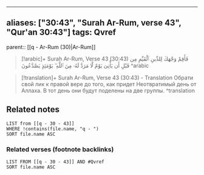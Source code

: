 
---
aliases: ["30:43", "Surah Ar-Rum, verse 43", "Qur'an 30:43"]
tags: Qvref
---

parent:: [[q - Ar-Rum (30)|Ar-Rum]]

> [!arabic]+ Surah Ar-Rum, Verse 43 (30:43)
> <span class="quran-arabic">فَأَقِمْ وَجْهَكَ لِلدِّينِ ٱلْقَيِّمِ مِن قَبْلِ أَن يَأْتِىَ يَوْمٌ لَّا مَرَدَّ لَهُۥ مِنَ ٱللَّهِ ۖ يَوْمَئِذٍ يَصَّدَّعُونَ</span>
^arabic

> [!translation]+ Surah Ar-Rum, Verse 43 (30:43) - Translation
> Обрати свой лик к правой вере до того, как придет Неотвратимый день от Аллаха. В тот день они будут поделены на две группы.
^translation



## Related notes
```dataview
LIST from [[q - 30 - 43]]
WHERE !contains(file.name, "q - ")
SORT file.name ASC
```

### Related verses (footnote backlinks)
```dataview
LIST FROM [[q - 30 - 43]] AND #Qvref
SORT file.name ASC
```

